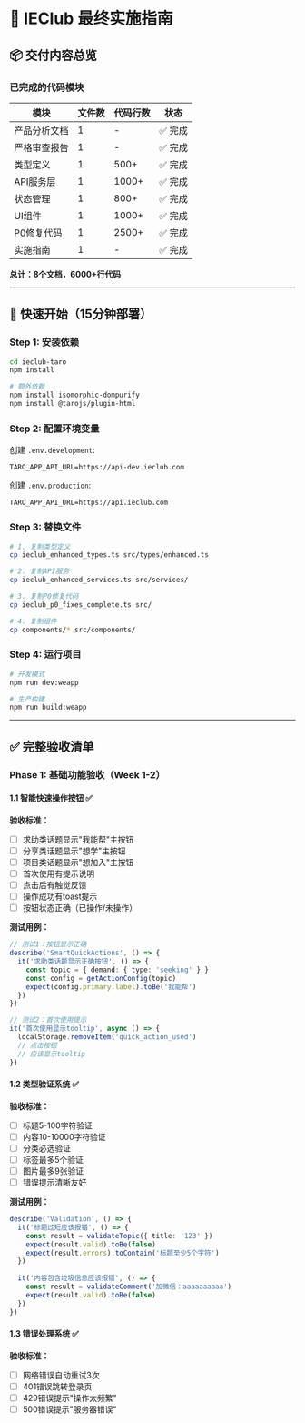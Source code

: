 # 🎯 IEClub 最终实施指南

## 📦 交付内容总览

### 已完成的代码模块

| 模块 | 文件数 | 代码行数 | 状态 |
|------|--------|---------|------|
| 产品分析文档 | 1 | - | ✅ 完成 |
| 严格审查报告 | 1 | - | ✅ 完成 |
| 类型定义 | 1 | 500+ | ✅ 完成 |
| API服务层 | 1 | 1000+ | ✅ 完成 |
| 状态管理 | 1 | 800+ | ✅ 完成 |
| UI组件 | 1 | 1000+ | ✅ 完成 |
| P0修复代码 | 1 | 2500+ | ✅ 完成 |
| 实施指南 | 1 | - | ✅ 完成 |

**总计：8个文档，6000+行代码**

---

## 🚀 快速开始（15分钟部署）

### Step 1: 安装依赖

```bash
cd ieclub-taro
npm install

# 额外依赖
npm install isomorphic-dompurify
npm install @tarojs/plugin-html
```

### Step 2: 配置环境变量

创建 `.env.development`:
```env
TARO_APP_API_URL=https://api-dev.ieclub.com
```

创建 `.env.production`:
```env
TARO_APP_API_URL=https://api.ieclub.com
```

### Step 3: 替换文件

```bash
# 1. 复制类型定义
cp ieclub_enhanced_types.ts src/types/enhanced.ts

# 2. 复制API服务
cp ieclub_enhanced_services.ts src/services/

# 3. 复制P0修复代码
cp ieclub_p0_fixes_complete.ts src/

# 4. 复制组件
cp components/* src/components/
```

### Step 4: 运行项目

```bash
# 开发模式
npm run dev:weapp

# 生产构建
npm run build:weapp
```

---

## ✅ 完整验收清单

### Phase 1: 基础功能验收（Week 1-2）

#### 1.1 智能快速操作按钮 ✅

**验收标准：**
- [ ] 求助类话题显示"我能帮"主按钮
- [ ] 分享类话题显示"想学"主按钮
- [ ] 项目类话题显示"想加入"主按钮
- [ ] 首次使用有提示说明
- [ ] 点击后有触觉反馈
- [ ] 操作成功有toast提示
- [ ] 按钮状态正确（已操作/未操作）

**测试用例：**
```typescript
// 测试1：按钮显示正确
describe('SmartQuickActions', () => {
  it('求助类话题显示正确按钮', () => {
    const topic = { demand: { type: 'seeking' } }
    const config = getActionConfig(topic)
    expect(config.primary.label).toBe('我能帮')
  })
})

// 测试2：首次使用提示
it('首次使用显示tooltip', async () => {
  localStorage.removeItem('quick_action_used')
  // 点击按钮
  // 应该显示tooltip
})
```

#### 1.2 类型验证系统 ✅

**验收标准：**
- [ ] 标题5-100字符验证
- [ ] 内容10-10000字符验证
- [ ] 分类必选验证
- [ ] 标签最多5个验证
- [ ] 图片最多9张验证
- [ ] 错误提示清晰友好

**测试用例：**
```typescript
describe('Validation', () => {
  it('标题过短应该报错', () => {
    const result = validateTopic({ title: '123' })
    expect(result.valid).toBe(false)
    expect(result.errors).toContain('标题至少5个字符')
  })
  
  it('内容包含垃圾信息应该报错', () => {
    const result = validateComment('加微信：aaaaaaaaaa')
    expect(result.valid).toBe(false)
  })
})
```

#### 1.3 错误处理系统 ✅

**验收标准：**
- [ ] 网络错误自动重试3次
- [ ] 401错误跳转登录页
- [ ] 429错误提示"操作太频繁"
- [ ] 500错误提示"服务器错误"
